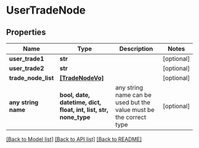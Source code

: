 # UserTradeNode


## Properties
Name | Type | Description | Notes
------------ | ------------- | ------------- | -------------
**user_trade1** | **str** |  | [optional] 
**user_trade2** | **str** |  | [optional] 
**trade_node_list** | [**[TradeNodeVo]**](TradeNodeVo.md) |  | [optional] 
**any string name** | **bool, date, datetime, dict, float, int, list, str, none_type** | any string name can be used but the value must be the correct type | [optional]

[[Back to Model list]](../README.md#documentation-for-models) [[Back to API list]](../README.md#documentation-for-api-endpoints) [[Back to README]](../README.md)


